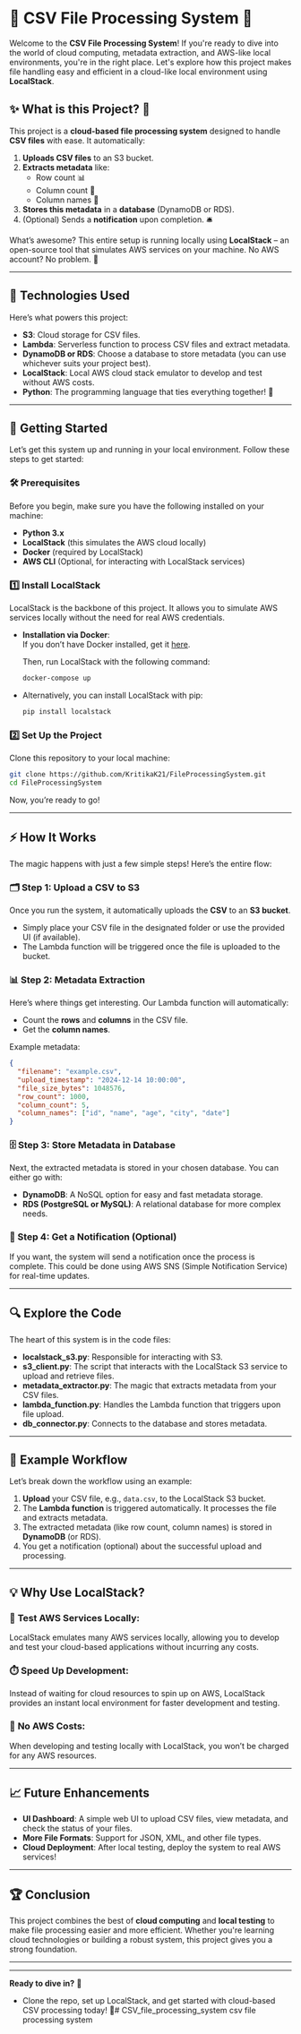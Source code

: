 
# 🌟 CSV File Processing System 🚀

Welcome to the **CSV File Processing System**! If you're ready to dive into the world of cloud computing, metadata extraction, and AWS-like local environments, you're in the right place. Let's explore how this project makes file handling easy and efficient in a cloud-like local environment using **LocalStack**.

## ✨ What is this Project? 🤔

This project is a **cloud-based file processing system** designed to handle **CSV files** with ease. It automatically:

1. **Uploads CSV files** to an S3 bucket.
2. **Extracts metadata** like:
   - Row count 📊
   - Column count 📏
   - Column names 📝
3. **Stores this metadata** in a **database** (DynamoDB or RDS).
4. (Optional) Sends a **notification** upon completion. 🛎️

What’s awesome? This entire setup is running locally using **LocalStack** – an open-source tool that simulates AWS services on your machine. No AWS account? No problem. 🙌

---

## 🔧 Technologies Used

Here’s what powers this project:

- **S3**: Cloud storage for CSV files.
- **Lambda**: Serverless function to process CSV files and extract metadata.
- **DynamoDB or RDS**: Choose a database to store metadata (you can use whichever suits your project best).
- **LocalStack**: Local AWS cloud stack emulator to develop and test without AWS costs.
- **Python**: The programming language that ties everything together! 🐍

---

## 🚀 Getting Started

Let’s get this system up and running in your local environment. Follow these steps to get started:

### 🛠️ Prerequisites
Before you begin, make sure you have the following installed on your machine:

- **Python 3.x**
- **LocalStack** (this simulates the AWS cloud locally)
- **Docker** (required by LocalStack)
- **AWS CLI** (Optional, for interacting with LocalStack services)

### 1️⃣ Install LocalStack

LocalStack is the backbone of this project. It allows you to simulate AWS services locally without the need for real AWS credentials.

- **Installation via Docker**:  
  If you don’t have Docker installed, get it [here](https://www.docker.com/get-started).

  Then, run LocalStack with the following command:
  ```bash
  docker-compose up
  ```

- Alternatively, you can install LocalStack with pip:
  ```bash
  pip install localstack
  ```

### 2️⃣ Set Up the Project

Clone this repository to your local machine:
```bash
git clone https://github.com/KritikaK21/FileProcessingSystem.git
cd FileProcessingSystem
```

Now, you’re ready to go!

---

## ⚡ How It Works

The magic happens with just a few simple steps! Here’s the entire flow:

### 🗂️ Step 1: Upload a CSV to S3

Once you run the system, it automatically uploads the **CSV** to an **S3 bucket**.

- Simply place your CSV file in the designated folder or use the provided UI (if available).
- The Lambda function will be triggered once the file is uploaded to the bucket.

### 📊 Step 2: Metadata Extraction

Here’s where things get interesting. Our Lambda function will automatically:

- Count the **rows** and **columns** in the CSV file.
- Get the **column names**.
  
Example metadata:
```json
{
  "filename": "example.csv",
  "upload_timestamp": "2024-12-14 10:00:00",
  "file_size_bytes": 1048576,
  "row_count": 1000,
  "column_count": 5,
  "column_names": ["id", "name", "age", "city", "date"]
}
```

### 🗄️ Step 3: Store Metadata in Database

Next, the extracted metadata is stored in your chosen database. You can either go with:

- **DynamoDB**: A NoSQL option for easy and fast metadata storage.
- **RDS (PostgreSQL or MySQL)**: A relational database for more complex needs.

### 🔔 Step 4: Get a Notification (Optional)

If you want, the system will send a notification once the process is complete. This could be done using AWS SNS (Simple Notification Service) for real-time updates.

---

## 🔍 Explore the Code

The heart of this system is in the code files:

- **localstack_s3.py**: Responsible for interacting with S3.
- **s3_client.py**: The script that interacts with the LocalStack S3 service to upload and retrieve files.
- **metadata_extractor.py**: The magic that extracts metadata from your CSV files.
- **lambda_function.py**: Handles the Lambda function that triggers upon file upload.
- **db_connector.py**: Connects to the database and stores metadata.

---

## 📝 Example Workflow

Let’s break down the workflow using an example:

1. **Upload** your CSV file, e.g., `data.csv`, to the LocalStack S3 bucket.
2. The **Lambda function** is triggered automatically. It processes the file and extracts metadata.
3. The extracted metadata (like row count, column names) is stored in **DynamoDB** (or RDS).
4. You get a notification (optional) about the successful upload and processing.

---

## 💡 Why Use LocalStack?

### 🎯 **Test AWS Services Locally**:
LocalStack emulates many AWS services locally, allowing you to develop and test your cloud-based applications without incurring any costs.

### ⏱️ **Speed Up Development**:
Instead of waiting for cloud resources to spin up on AWS, LocalStack provides an instant local environment for faster development and testing.

### 💸 **No AWS Costs**:
When developing and testing locally with LocalStack, you won’t be charged for any AWS resources.

---

## 📈 Future Enhancements

- **UI Dashboard**: A simple web UI to upload CSV files, view metadata, and check the status of your files.
- **More File Formats**: Support for JSON, XML, and other file types.
- **Cloud Deployment**: After local testing, deploy the system to real AWS services!

---

## 🏆 Conclusion

This project combines the best of **cloud computing** and **local testing** to make file processing easier and more efficient. Whether you're learning cloud technologies or building a robust system, this project gives you a strong foundation.

---



---

**Ready to dive in?** 🎉

- Clone the repo, set up LocalStack, and get started with cloud-based CSV processing today! 🚀# CSV_file_processing_system
csv file processing system
